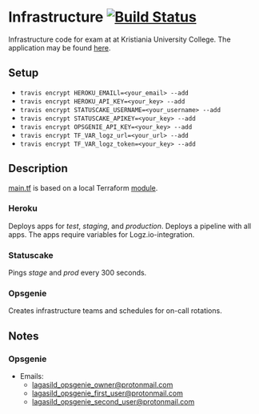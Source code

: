 # Infrastructure [![Build Status](https://travis-ci.org/lagasild/infrastructure.svg?branch=master)](https://travis-ci.org/lagasild/infrastructure)
Infrastructure code for exam at at Kristiania University College. 
The application may be found [here](https://github.com/lagasild/geiger). 

## Setup 
* `travis encrypt HEROKU_EMAILl=<your_email> --add`
* `travis encrypt HEROKU_API_KEY=<your_key> --add`
* `travis encrypt STATUSCAKE_USERNAME=<your_username> --add`
* `travis encrypt STATUSCAKE_APIKEY=<your_key> --add`
* `travis encrypt OPSGENIE_API_KEY=<your_key> --add`
* `travis encrypt TF_VAR_logz_url=<your_url> --add`
* `travis encrypt TF_VAR_logz_token=<your_key> --add`

## Description 
[main.tf](./main.tf) is based on a local Terraform [module](./module). 

### Heroku
Deploys apps for _test_, _staging_, and _production_.
Deploys a pipeline with all apps. The apps require variables for 
Logz.io-integration. 

### Statuscake 
Pings _stage_ and _prod_ every 300 seconds. 

### Opsgenie 
Creates infrastructure teams and schedules for 
on-call rotations. 



 

## Notes 
### Opsgenie
* Emails: 
    * lagasild_opsgenie_owner@protonmail.com
    * lagasild_opsgenie_first_user@protonmail.com
    * lagasild_opsgenie_second_user@protonmail.com
